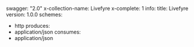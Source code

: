 swagger: "2.0"
x-collection-name: Livefyre
x-complete: 1
info:
  title: Livefyre
  version: 1.0.0
schemes:
- http
produces:
- application/json
consumes:
- application/json